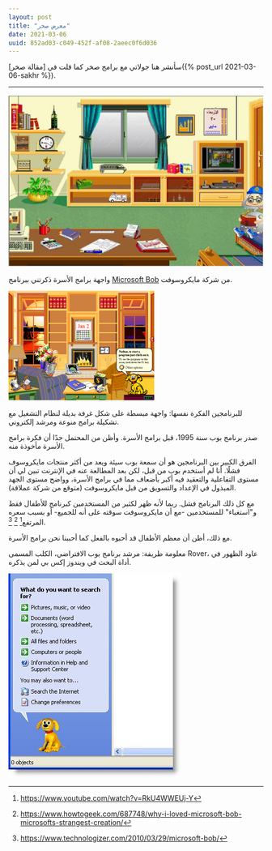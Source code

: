 ```yaml
---
layout: post
title: "معرض صخر"
date: 2021-03-06
uuid: 852ad03-c049-452f-af08-2aeec0f6d036
---
```


سأنشر هنا جولاتي مع برامج صخر كما قلت في [مقالة صخر]({% post_url 2021-03-06-sakhr %}).

---

![واجهة برامج الأسرة](assets/images/sakhr-osra-suite.png)

واجهة برامج الأسرة ذكرتني ببرنامج [Microsoft Bob][microsoft-bob] من شركة مايكروسوفت.

![واجهة مايكروسوفت بوب](assets/images/microsoft-bob.png)

للبرنامجين الفكرة نفسها: واجهة مبسطة على شكل غرفة بديلة لنظام التشغيل مع تشكيلة برامج منوعة ومرشد إلكتروني.

صدر برنامج بوب سنة 1995، قبل برامج الأسرة. وأظن من المحتمل جدًا أن فكرة برامج الأسرة مأخوذة منه.

الفرق الكبير بين البرنامجين هو أن سمعة بوب سيئة ويعد من أكثر منتجات مايكروسوف فشلًا.
أنا لم أستخدم بوب من قبل، لكن بعد المطالعة عنه في الإنترنت تبين لي
أن مستوى التفاعلية والتعقيد فيه أكبر بأضعاف مما في برامج الأسرة،
وواضح مستوى الجهد المبذول في الإعداد والتسويق من قبل مايكروسوفت (متوقع من شركة عملاقة).

مع كل ذلك البرنامج فشل. ربما لأنه ظهر لكثير من المستخدمين كبرنامج للأطفال فقط و"استغباء" للمستخدمين -مع أن مايكروسوفت سوقته على أنه للجميع- أو بسبب سعره المرتفع[^1] [^2] [^3].

مع ذلك، أظن أن معظم الأطفال قد أحبوه بالفعل كما أحببنا نحن برامج الأسرة.

معلومة طريفة: مرشد برنامج بوب الافتراضي، الكلب المسمى Rover، عاود الظهور في أداة البحث في ويندوز إكس بي لمن يذكره.

![كلب البحث في ويندوز إكس بي](assets/images/windows-xp-rover-dog.jpg)

[microsoft-bob]: https://en.wikipedia.org/wiki/Microsoft_Bob

[^1]: <https://www.youtube.com/watch?v=RkU4WWEUj-Y>
[^2]: <https://www.howtogeek.com/687748/why-i-loved-microsoft-bob-microsofts-strangest-creation/>
[^3]: <https://www.technologizer.com/2010/03/29/microsoft-bob/>
